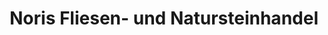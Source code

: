 ---
title: "Noris Fliesen- und Natursteinhandel"
url: /nuernberg/noris-fliesen-und-natursteinhandel/
shop: Baustoffe
---